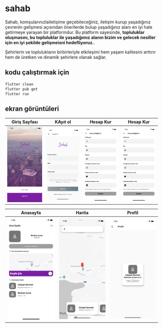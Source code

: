 # sahab
Sahab, komşularınızlailetişime geçebileceğiniz, iletişim kurup yaşadığınız çevrenin gelişmesi açısından önerilerde bulup yaşadığınız alanı en iyi hale getirmeye yarayan bir platformdur. Bu platform sayesinde, **topluluklar oluşmasını, bu topluluklar ile yaşadığımız alanın bizim ve gelecek nesiller için en iyi şekilde gelişmeisni hedefliyoruz.**.

Şehirlerin ve toplulukların birbirleriyle etkileşimi hem yaşam kalitesini arttırır hem de üretken ve dinamik şehirlere olanak sağlar.




## kodu çalıştırmak için	
```
flutter clean	
flutter pub get	
flutter run	
```

## ekran görüntüleri
| Giriş Sayfası | KAyıt ol | Hesap Kur | Hesap Kur |
|:-:|:-:|:-:|:-:|
| ![Giriş sayfası](docs/mockups/giris.png) | ![sign-up](docs/mockups/kayit.png) | ![hesap kurulmadı](docs/mockups/hesap-kur1.png) | ![hesap kur](docs/mockups/hesap-kur1.png) |

| Anasayfa | Harita | Profil |
|:-:|:-:|:-:|
| ![Giriş sayfası](docs/mockups/anasayfa.png) | ![sign-up](docs/mockups/harita.png) | ![hesap kurulmadı](docs/mockups/profil.png) |

